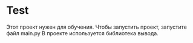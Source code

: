# Test
Этот проект нужен для обучения.
Чтобы запустить проект, запустите файл main.py 
В проекте используется библиотека вывода.
